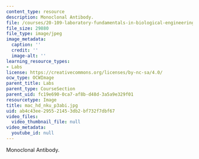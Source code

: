 ```yaml
---
content_type: resource
description: Monoclonal Antibody.
file: /courses/20-109-laboratory-fundamentals-in-biological-engineering-fall-2007/ab4c43ee295521453db2bf732f7dbf67_mac_hd_nku_p3abi.jpg
file_size: 29880
file_type: image/jpeg
image_metadata:
  caption: ''
  credit: ''
  image-alt: ''
learning_resource_types:
- Labs
license: https://creativecommons.org/licenses/by-nc-sa/4.0/
ocw_type: OCWImage
parent_title: Labs
parent_type: CourseSection
parent_uid: fc19e690-0ca7-af8b-d48d-3a5a9e329f01
resourcetype: Image
title: mac_hd_nku_p3abi.jpg
uid: ab4c43ee-2955-2145-3db2-bf732f7dbf67
video_files:
  video_thumbnail_file: null
video_metadata:
  youtube_id: null
---
```

Monoclonal Antibody.